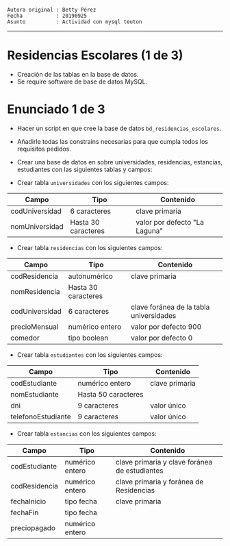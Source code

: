
```
Autora original : Betty Pérez
Fecha           : 20190925
Asunto          : Actividad con mysql teuton
```

---
# Residencias Escolares (1 de 3)

* Creación de las tablas en la base de datos.
* Se require software de base de datos MySQL.

# Enunciado 1 de 3

* Hacer un script en que cree la base de datos `bd_residencias_escolares`.
* Añadirle todas las constrains necesarias para que cumpla todos los requisitos pedidos.
* Crear una base de datos en sobre universidades, residencias, estancias,
estudiantes con las siguientes tablas y campos:

* Crear tabla `universidades` con los siguientes campos:

| Campo          | Tipo                | Contenido      |
| -------------- | ------------------- | -------------- |
| codUniversidad | 6 caracteres        | clave primaria |
| nomUniversidad | Hasta 30 caracteres | valor por defecto "La Laguna" |

* Crear tabla `residencias` con los siguientes campos:

| Campo          | Tipo                | Contenido      |
| -------------- | ------------------- | -------------- |
| codResidencia  | autonumérico        | clave primaria |
| nomResidencia  | Hasta 30 caracteres |                |
| codUniversidad | 6 caracteres        | clave foránea de la tabla universidades |
| precioMensual  | numérico entero     | valor por defecto 900 |
| comedor        | tipo boolean        | valor por defecto 0 |

* Crear tabla `estudiantes` con los siguientes campos:

| Campo          | Tipo                | Contenido      |
| -------------- | ------------------- | -------------- |
| codEstudiante  | numérico entero     | clave primaria |
| nomEstudiante  | Hasta 50 caracteres |                |
| dni            | 9 caracteres        | valor único    |
| telefonoEstudiante | 9 caracteres    | valor único    |

* Crear tabla `estancias` con los siguientes campos:

| Campo          | Tipo            | Contenido      |
| -------------- | --------------- | -------------- |
| codEstudiante  | numérico entero | clave primaria y clave foránea de estudiantes |
| codResidencia  | numérico entero | clave primaria y foránea de Residencias |
| fechaInicio    | tipo fecha      | clave primaria |
| fechaFin       | tipo fecha      |                |
| preciopagado   | numérico entero |                |
